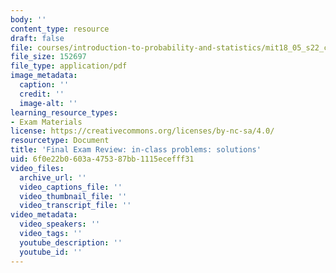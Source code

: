 ```yaml
---
body: ''
content_type: resource
draft: false
file: courses/introduction-to-probability-and-statistics/mit18_05_s22_classfinal_pset_sol.pdf
file_size: 152697
file_type: application/pdf
image_metadata:
  caption: ''
  credit: ''
  image-alt: ''
learning_resource_types:
- Exam Materials
license: https://creativecommons.org/licenses/by-nc-sa/4.0/
resourcetype: Document
title: 'Final Exam Review: in-class problems: solutions'
uid: 6f0e22b0-603a-4753-87bb-1115ecefff31
video_files:
  archive_url: ''
  video_captions_file: ''
  video_thumbnail_file: ''
  video_transcript_file: ''
video_metadata:
  video_speakers: ''
  video_tags: ''
  youtube_description: ''
  youtube_id: ''
---
```

